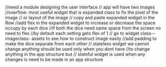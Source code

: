 //need a module designing the user interface
// app will have two images
//overflow: most useful widget that is expanded class to fix the pixel of the image
// or layout of the image
// copy and paste expanded widget in the Row
//add flex in the expanded widget to increase or decrease the space occupy by each dice
//if both the dice need same space from the screen no need to flex
//by default each setting gets flex of 1
// go to widget class-- imageclass- assets to see how to construct image easily
//add padding to make the dice separate from each other
// stateless widget we cannot change anything should be used only when you dont have
//to change anything in the app structure but
// stateful widget is used when any changes is need to be made in an app structure
